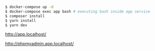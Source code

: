 ```bash
$ docker-compose up -d
$ docker-compose exec app bash # executing bash inside app service
$ composer install
$ yarn install
$ yarn dev
```
http://app.localhost/

http://phpmyadmin.app.localhost/ 
